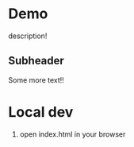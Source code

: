 # Demo

description!

## Subheader
Some more text!!

# Local dev

1. open index.html in your browser